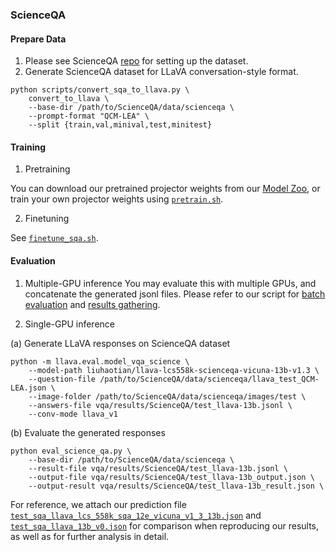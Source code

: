 ### ScienceQA

#### Prepare Data

1. Please see ScienceQA [repo](https://github.com/lupantech/ScienceQA) for setting up the dataset.
2. Generate ScienceQA dataset for LLaVA conversation-style format.

```Shell
python scripts/convert_sqa_to_llava.py \
    convert_to_llava \
    --base-dir /path/to/ScienceQA/data/scienceqa \
    --prompt-format "QCM-LEA" \
    --split {train,val,minival,test,minitest}
```

#### Training

1. Pretraining

You can download our pretrained projector weights from our [Model Zoo](), or train your own projector weights using [`pretrain.sh`](https://github.com/haotian-liu/LLaVA/blob/main/scripts/pretrain.sh).

2. Finetuning

See [`finetune_sqa.sh`](https://github.com/haotian-liu/LLaVA/blob/main/scripts/finetune_sqa.sh).

#### Evaluation

1. Multiple-GPU inference
   You may evaluate this with multiple GPUs, and concatenate the generated jsonl files. Please refer to our script
   for [batch evaluation](https://github.com/haotian-liu/LLaVA/blob/main/scripts/sqa_eval_batch.sh) and [results gathering](https://github.com/haotian-liu/LLaVA/blob/main/scripts/sqa_eval_gather.sh).

2. Single-GPU inference

(a) Generate LLaVA responses on ScienceQA dataset

```Shell
python -m llava.eval.model_vqa_science \
    --model-path liuhaotian/llava-lcs558k-scienceqa-vicuna-13b-v1.3 \
    --question-file /path/to/ScienceQA/data/scienceqa/llava_test_QCM-LEA.json \
    --image-folder /path/to/ScienceQA/data/scienceqa/images/test \
    --answers-file vqa/results/ScienceQA/test_llava-13b.jsonl \
    --conv-mode llava_v1
```

(b) Evaluate the generated responses

```Shell
python eval_science_qa.py \
    --base-dir /path/to/ScienceQA/data/scienceqa \
    --result-file vqa/results/ScienceQA/test_llava-13b.jsonl \
    --output-file vqa/results/ScienceQA/test_llava-13b_output.json \
    --output-result vqa/results/ScienceQA/test_llava-13b_result.json \
```

For reference, we attach our prediction
file [`test_sqa_llava_lcs_558k_sqa_12e_vicuna_v1_3_13b.json`](https://github.com/haotian-liu/LLaVA/blob/main/llava/eval/table/results/test_sqa_llava_lcs_558k_sqa_12e_vicuna_v1_3_13b.json)
and [`test_sqa_llava_13b_v0.json`](https://github.com/haotian-liu/LLaVA/blob/main/llava/eval/table/results/test_sqa_llava_13b_v0.json) for comparison when reproducing our results, as well as for
further analysis in detail.
